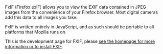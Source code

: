 FxIF (Firefox exIF) allows you to view the EXIF data contained in JPEG images from the convenience of your Firefox browser. Most digital cameras add this data to all images you take.

FxIF is written entirely in JavaScript, and as such should be portable to all platforms that Mozilla runs on.

This is the development page for FXIF, please [see the homepage for more information or to install FXIF](http://eyrich-net.org/mozilla/fxif/).